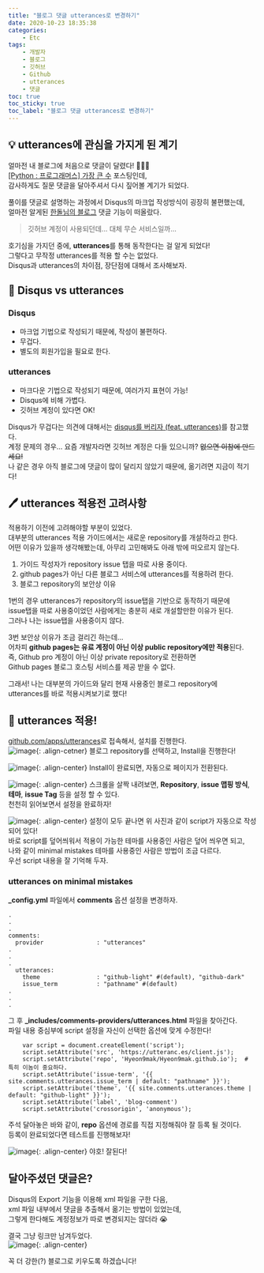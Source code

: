 ```yaml
---
title: "블로그 댓글 utterances로 변경하기"
date: 2020-10-23 18:35:38
categories:
    - Etc
tags:
    - 개발자
    - 블로그
    - 깃허브
    - Github
    - utterances
    - 댓글
toc: true
toc_sticky: true
toc_label: "블로그 댓글 utterances로 변경하기"
---
```

## 💡 utterances에 관심을 가지게 된 계기
얼마전 내 블로그에 처음으로 댓글이 달렸다! 🎉🎉🎉  
[[Python : 프로그래머스] 가장 큰 수](hyeon9mak.github.io/python/Python-프로그래머스-가장_큰_수/) 포스팅인데,  
감사하게도 질문 댓글을 달아주셔서 다시 짚어볼 계기가 되었다.  
  
풀이를 댓글로 설명하는 과정에서 Disqus의 마크업 작성방식이 굉장히 불편했는데,  
얼마전 알게된 [한돌님의 블로그](https://blog.haandol.com/2020/03/09/what-you-should-ask-on-interview2.html) 댓글 기능이 떠올랐다.  

> 깃허브 계정이 사용되던데... 대체 무슨 서비스일까...

호기심을 가지던 중에, **utterances**를 통해 동작한다는 걸 알게 되었다!  
그렇다고 무작정 utterances를 적용 할 수는 없었다.  
Disqus과 utterances의 차이점, 장단점에 대해서 조사해보자.  

## 🤔 Disqus vs utterances
### Disqus
- 마크업 기법으로 작성되기 때문에, 작성이 불편하다.
- 무겁다.
- 별도의 회원가입을 필요로 한다.

### utterances
- 마크다운 기법으로 작성되기 때문에, 여러가지 표현이 가능!
- Disqus에 비해 가볍다.
- 깃허브 계정이 있다면 OK!

Disqus가 무겁다는 의견에 대해서는 [disqus를 버리자 (feat. utterances)](https://blueshw.github.io/2020/05/20/disqus-to-utterances/)를 참고했다.  
계정 문제의 경우... 요즘 개발자라면 깃허브 계정은 다들 있으니까? ~~없으면 이참에 만드세요!~~  
나 같은 경우 아직 블로그에 댓글이 많이 달리지 않았기 때문에, 옮기려면 지금이 적기다!  
  
## 🖊️ utterances 적용전 고려사항
적용하기 이전에 고려해야할 부분이 있었다.  
대부분의 utterances 적용 가이드에서는 새로운 repository를 개설하라고 한다.  
어떤 이유가 있을까 생각해봤는데, 아무리 고민해봐도 아래 밖에 떠오르지 않는다.

1. 가이드 작성자가 repository issue 탭을 따로 사용 중이다.
2. github pages가 아닌 다른 블로그 서비스에 utterances를 적용하려 한다.
3. 블로그 repository의 보안상 이유

1번의 경우 utterances가 repository의 issue탭을 기반으로 동작하기 때문에  
issue탭을 따로 사용중이었던 사람에게는 충분히 새로 개설할만한 이유가 된다.  
그러나 나는 issue탭을 사용중이지 않다.  
  
3번 보안상 이유가 조금 걸리긴 하는데...  
어차피 **github pages는 유료 계정이 아닌 이상 public repository에만 적용**된다.  
즉, Github pro 계정이 아닌 이상 private repository로 전환하면  
Github pages 블로그 호스팅 서비스를 제공 받을 수 없다.  
  
그래서! 나는 대부분의 가이드와 달리 현재 사용중인 블로그 repository에  
utterances를 바로 적용시켜보기로 했다!  

## 🔧 utterances 적용!
[github.com/apps/utterances](github.com/apps/utterances)로 접속해서, 설치를 진행한다.  
![image](https://user-images.githubusercontent.com/37354145/96987998-ba33d400-155e-11eb-9b31-8b4d3ffee9e1.png){: .align-cetner}
블로그 repository를 선택하고, Install을 진행한다!  
  
![image](https://user-images.githubusercontent.com/37354145/96988344-2ca4b400-155f-11eb-8a95-99baf027758e.png){: .align-center}
Install이 완료되면, 자동으로 페이지가 전환된다.  
  
![image](https://user-images.githubusercontent.com/37354145/96988405-447c3800-155f-11eb-9b45-6aa262ac76ae.png){: .align-center}
스크롤을 살짝 내려보면, **Repository**, **issue 맵핑 방식**, **테마**, **issue Tag** 등을 설정 할 수 있다.  
천천히 읽어보면서 설정을 완료하자!  
  
![image](https://user-images.githubusercontent.com/37354145/96989002-0f241a00-1560-11eb-9ef4-839d6baa1a84.png){: .align-center}
설정이 모두 끝나면 위 사진과 같이 script가 자동으로 작성되어 있다!  
바로 script를 덮어씌워서 적용이 가능한 테마를 사용중인 사람은 덮어 씌우면 되고,  
나와 같이 minimal mistakes 테마를 사용중인 사람은 방법이 조금 다르다.  
우선 script 내용을 잘 기억해 두자.  
  
### utterances on minimal mistakes
**_config.yml** 파일에서 **comments** 옵션 설정을 변경하자.

```
.
.
.
comments:
  provider               : "utterances"
.
.
.
  utterances:
    theme                : "github-light" #(default), "github-dark"
    issue_term           : "pathname" #(default)
.
.
.
```
그 후 **_includes/comments-providers/utterances.html** 파일을 찾아간다.  
파일 내용 중심부에 script 설정을 자신이 선택한 옵션에 맞게 수정한다!  
```
    var script = document.createElement('script');
    script.setAttribute('src', 'https://utteranc.es/client.js');
    script.setAttribute('repo', 'Hyeon9mak/Hyeon9mak.github.io');  # 특히 이놈이 중요하다.
    script.setAttribute('issue-term', '{{ site.comments.utterances.issue_term | default: "pathname" }}');
    script.setAttribute('theme', '{{ site.comments.utterances.theme | default: "github-light" }}');
    script.setAttribute('label', 'blog-comment')
    script.setAttribute('crossorigin', 'anonymous');
```
주석 달아놓은 바와 같이, **repo** 옵션에 경로를 직접 지정해줘야 잘 등록 될 것이다.  
등록이 완료되었다면 테스트를 진행해보자!  

![image](https://user-images.githubusercontent.com/37354145/96992392-cde23900-1564-11eb-9b1d-d64e66f35220.png){: .align-center}
야호! 잘된다!  


## 달아주셨던 댓글은?
Disqus의 Export 기능을 이용해 xml 파일을 구한 다음,  
xml 파일 내부에서 댓글을 추출해서 옮기는 방법이 있었는데,  
그렇게 한다해도 계정정보가 따로 변경되지는 않더라 😭
  
결국 그냥 링크만 남겨두었다.  
![image](https://user-images.githubusercontent.com/37354145/96996015-1b14d980-156a-11eb-82cc-7330a7974381.png){: .align-center}

꼭 더 강한(?) 블로그로 키우도록 하겠습니다!  